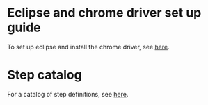 # Eclipse and chrome driver set up guide
To set up eclipse and install the chrome driver, see [here](https://racvone.atlassian.net/wiki/spaces/RABX/pages/3151201446/Eclipse+and+Chrome+Driver+Set+Up).

# Step catalog
For a catalog of step definitions, see [here](https://racvone.atlassian.net/wiki/spaces/RABX/pages/3115712704/Test+Step+Catalogue).